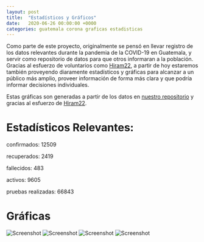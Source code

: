 ```yaml
---
layout: post
title:  "Estadísticos y Gráficos"
date:   2020-06-26 00:00:00 +0000
categories: guatemala corona graficas estadisticas 
---
```



Como parte de este proyecto, originalmente se pensó en llevar registro de los datos relevantes durante la pandemia de la COVID-19 en Guatemala, y servir como repositorio de datos para que otros informaran a la población. Gracias al esfuerzo de voluntarios como [Hiram22](https://github.com/hiram22), a partir de hoy estaremos también proveyendo diaramente estadísticos y gráficas para alcanzar a un público más amplio, proveer información de forma más clara y que podría informar decisiones individuales.

Estas gráficas son generadas a partir de los datos en [nuestro repositorio](https://github.com/ncovgt2020/ncovgt2020) y gracias al esfuerzo de [Hiram22](https://github.com/hiram22).

# Estadísticos Relevantes:

confirmados:  12509

recuperados:  2419

fallecidos:  483

activos:  9605	

pruebas realizadas:  66843

# Gráficas
![Screenshot]({{site.url}}/resources/Casos_Acumulados.png)
![Screenshot]({{site.url}}/resources/Casos_Acumulados_v2.png)
![Screenshot]({{site.url}}/resources/Casos_Diarios_V0.png)
![Screenshot]({{site.url}}/resources/Resumen_Pruebas_semilogy.png)